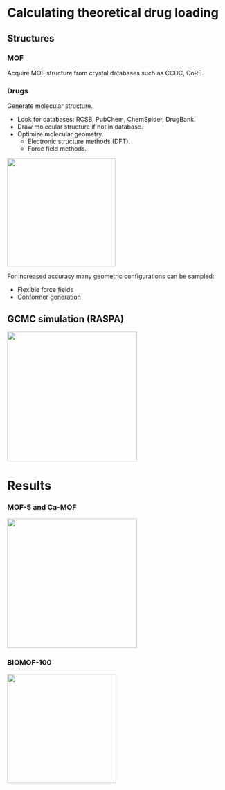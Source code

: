 # Calculating theoretical drug loading

## Structures

### MOF
Acquire MOF structure from crystal databases such as CCDC, CoRE.

### Drugs
Generate molecular structure.
- Look for databases: RCSB, PubChem, ChemSpider, DrugBank.
- Draw molecular structure if not in database.
- Optimize molecular geometry.
  - Electronic structure methods (DFT).
  - Force field methods.

<img src="/assets/img/DrugUptakeHist-screening1.PNG" height=250>

For increased accuracy many geometric configurations can be sampled:
- Flexible force fields
- Conformer generation

## GCMC simulation (RASPA)

<img src="/assets/img/gcmc-adsorption.gif" height=300>

# Results

### MOF-5 and Ca-MOF
<img src="/assets/img/DrugUptakes.PNG" height=300>

### BIOMOF-100

<img src="/assets/img/BMOF_FIG3.png" height=252>
